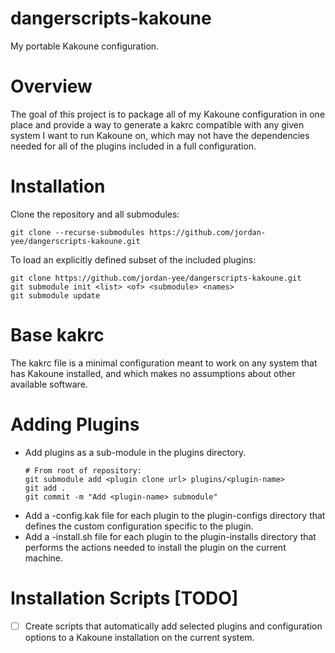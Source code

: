# dangerscripts-kakoune
My portable Kakoune configuration.

# Overview

The goal of this project is to package all of my Kakoune configuration in one place
and provide a way to generate a kakrc compatible with any given system I want to
run Kakoune on, which may not have the dependencies needed for all of the plugins
included in a full configuration.

# Installation

Clone the repository and all submodules:
```
git clone --recurse-submodules https://github.com/jordan-yee/dangerscripts-kakoune.git
```

To load an explicitly defined subset of the included plugins:
```
git clone https://github.com/jordan-yee/dangerscripts-kakoune.git
git submodule init <list> <of> <submodule> <names>
git submodule update
```

# Base kakrc

The kakrc file is a minimal configuration meant to work on any system that has Kakoune
installed, and which makes no assumptions about other available software.

# Adding Plugins

- Add plugins as a sub-module in the plugins directory.
  ```
  # From root of repository:
  git submodule add <plugin clone url> plugins/<plugin-name>
  git add .
  git commit -m "Add <plugin-name> submodule"
  ```
- Add a <plugin-name>-config.kak file for each plugin to the plugin-configs directory
  that defines the custom configuration specific to the plugin.
- Add a <plugin-name>-install.sh file for each plugin to the plugin-installs directory
  that performs the actions needed to install the plugin on the current machine.

# Installation Scripts [TODO]

- [ ] Create scripts that automatically add selected plugins and configuration options
  to a Kakoune installation on the current system.
